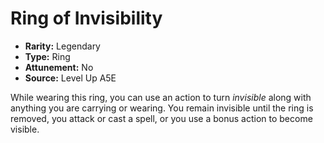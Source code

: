 
# Ring of Invisibility

* **Rarity:** Legendary
* **Type:** Ring
* **Attunement:** No
* **Source:** Level Up A5E


While wearing this ring, you can use an action to turn _invisible_  along with anything you are carrying or wearing. You remain invisible until the ring is removed, you attack or cast a spell, or you use a bonus action to become visible.
